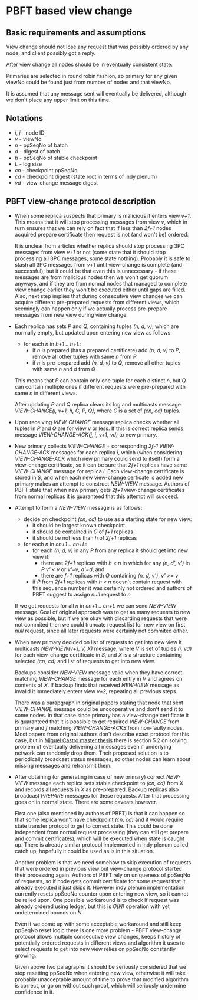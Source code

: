 
# PBFT based view change

## Basic requirements and assumptions

View change should not lose any request that was possibly ordered
by any node, and client possibly got a reply.

After view change all nodes should be in eventually consistent state.

Primaries are selected in round robin fashion, so primary for any given
viewNo could be found just from number of nodes and that viewNo.

It is assumed that any message sent will eventually be delivered, although
we don't place any upper limit on this time.

## Notations

- _i_, _j_ - node ID
- _v_ - viewNo
- _n_ - ppSeqNo of batch
- _d_ - digest of batch
- _h_ - ppSeqNo of stable checkpoint
- _L_ - log size
- _cn_ - checkpoint ppSeqNo
- _cd_ - checkpoint digest (state root in terms of indy plenum)
- _vd_ - view-change message digest

## PBFT view-change protocol description
 
- When some replica suspects that primary is malicious it enters view _v+1_.
  This means that it will stop processing messages from view _v_, which
  in turn ensures that we can rely on fact that if less than _2f+1_ nodes
  acquired prepare certificate then request is not (and won't be) ordered.
  
  It is unclear from articles whether replica should stop processing 3PC
  messages from view _v+1_ or not (some state that it should stop processing
  all 3PC messages, some state nothing). Probably it is safe to stash all 3PC
  messages from _v+1_ until view-change is complete (and successful), but 
  it could be that even this is unnecessary - if these messages are from 
  malicious nodes then we won't get quorum anyways, and if they are from 
  normal nodes that managed to complete view change earlier they won't be 
  executed either until gaps are filled. Also, next step implies that during 
  consecutive view changes we can acquire different pre-prepared requests from 
  different views, which seemingly can happen only if we actually process
  pre-prepare messages from new view during view change.  
    
- Each replica has sets _P_ and _Q_, containing tuples _(n, d, v)_, which are 
  normally empty, but updated upon entering new view as follows:
  - for each _n_ in _h+1 .. h+L_:
    - if _n_ is prepared (has a prepared certificate) add _(n, d, v)_ to _P_, 
      remove all other tuples with same _n_ from _P_
    - if _n_ is pre-prepared add _(n, d, v)_ to _Q_, remove all other tuples 
      with same _n_ and _d_ from _Q_

  This means that _P_ can contain only one tuple for each distinct _n_, but
  _Q_ can contain multiple ones if different requests were pre-prepared 
  with same _n_ in different views.
  
  After updating _P_ and _Q_ replica clears its log and multicasts message
  _VIEW-CHANGE(i, v+1, h, C, P, Q)_, where _C_ is a set of _(cn, cd)_ tuples.
  
- Upon receiving _VIEW-CHANGE_ message replica checks whether all tuples
  in _P_ and _Q_ are for view _v_ or less. If this is correct replica sends
  message _VIEW-CHANGE-ACK(j, i, v+1, vd)_ to new primary.
  
- New primary collects _VIEW-CHANGE_ + corresponding _2f-1 VIEW-CHANGE-ACK_ 
  messages for each replica _i_, which (when considering _VIEW-CHANGE-ACK_ 
  which new primary could send to itself) form a view-change certificate, so 
  it can be sure that _2f+1_ replicas have same _VIEW-CHANGE_ message for
  replica _i_. Each view-change certificate is stored in _S_, and when
  each new view-change cerficate is added new primary makes an attempt to
  construct _NEW-VIEW_ message. Authors of PBFT state that when new primary
  gets _2f+1_ view-change certificates from normal replicas it is guaranteed
  that this attempt will succeed.  

- Attempt to form a _NEW-VIEW_ message is as follows:
  - decide on checkpoint _(cn, cd)_ to use as a starting state for new view:
    - it should be largest known checkpoint
    - it should be contained in _C_ of _f+1_ replicas
    - it should be not less than _h_ of _2f+1_ replicas
  - for each _n_ in _cn+1 .. cn+L_:
    - for each _(n, d, v)_ in any _P_ from any replica it should get into
      new view if:
      - there are _2f+1_ replicas with _h < n_ in which for any _(n, d', v')_
        in _P_ _v' < v_ or _v'=v_, _d'=d_, and  
      - there are _f+1_ replicas with _Q_ containing _(n, d, v')_, _v' >= v_
    - if _P_ from _2f+1_ replicas with _h < n_ doesn't contain request with
      this sequence number it was certainly not ordered and authors of PBFT
      suggest to assign _null_ request to _n_
  
  If we got requests for all _n_ in _cn+1 .. cn+L_ we can send _NEW-VIEW_
  message. Goal of original approach was to get as many requests to new view 
  as possible, but if we are okay with discarding requests that were not 
  commited then we could truncate request list for new view on first _null_ 
  request, since all later requests were certainly not commited either.
  
- When new primary decided on list of requests to get into new view it 
  multicasts _NEW-VIEW(v+1, V, X)_ message, where _V_ is set of tuples 
  _(i, vd)_ for each view-change certificate in _S_, and _X_ is a structure
  containing selected _(cn, cd)_ and list of requests to get into new view.
  
  Backups consider _NEW-VIEW_ message valid when they have correct matching
  _VIEW-CHANGE_ message for each entry in _V_ and agrees on contents of _X_.
  If backup finds that received _NEW-VIEW_ message as invalid it immediately
  enters view _v+2_, repeating all previous steps.
  
  There was a parapgraph in original papers stating that node that sent
  _VIEW-CHANGE_ message could be uncooperative and don't send it to some
  nodes. In that case since primary has a view-change certificate it is
  guaranteed that it is possible to get required _VIEW-CHANGE_ from primary
  and _f_ matching _VIEW-CHANGE-ACKS_ from non-faulty nodes. Most papers from
  original authors don't describe exact protocol for this case, but in
  [Miguel Castro master thesis](https://www.microsoft.com/en-us/research/wp-content/uploads/2017/01/thesis-mcastro.pdf) 
  there is section 5.2 on solving problem of eventually delivering all 
  messages even if underlying network can randomly drop them. Their proposed 
  solution is to periodically broadcast status messages, so other nodes can 
  learn about missing messages and retransmit them.
  
- After obtaining (or generating in case of new primary) correct _NEW-VIEW_
  message each replica sets stable checkpoint to _(cn, cd)_ from _X_ and
  records all requests in _X_ as pre-prepared. Backup replicas also broadcast
  _PREPARE_ messages for these requests. After that processing goes on in
  normal state. There are some caveats however.
  
  First one (also mentioned by authors of PBFT) is that it can happen so 
  that some replica won't have checkpoint _(cn, cd)_ and it would require 
  state transfer protocol to get to correct state. This could be done 
  independent from normal request processing (they can still get prepare and 
  commit certificates), which will be executed when state is caught up.
  There is already similar protocol implemented in indy plenum called 
  catch up, hopefully it could be used as is in this situation.
  
  Another problem is that we need somehow to skip execution of requests that
  were ordered in previous view but view-change protocol started their
  processing again. Authors of PBFT rely on uniqueness of ppSeqNo of requests,
  so if node gets commit certificate for some request that it already executed
  it just skips it. However indy plenum implementation currently resets 
  ppSeqNo counter upon entering new view, so it cannot be relied upon.
  One possible workaround is to check if request was already ordered using
  ledger, but this is _O(N)_ operation with yet undetermined bounds on _N_.
  
  Even if we come up with some acceptable workaround and still keep ppSeqNo 
  reset logic there is one more problem - PBFT view-change protocol allows 
  multiple consecutive view changes, keeps history of potentially ordered 
  requests in different views and algorithm it uses to select requests to 
  get into new view relies on ppSeqNo constantly growing.
  
  Given above two paragraphs it should be seriously considered that we stop
  resetting ppSeqNo when entering new view, otherwise it will take probably
  unacceptable amount of time to prove that modified algorithm is correct,
  or go on without such proof, which will seriously undermine confidence in 
  it.
